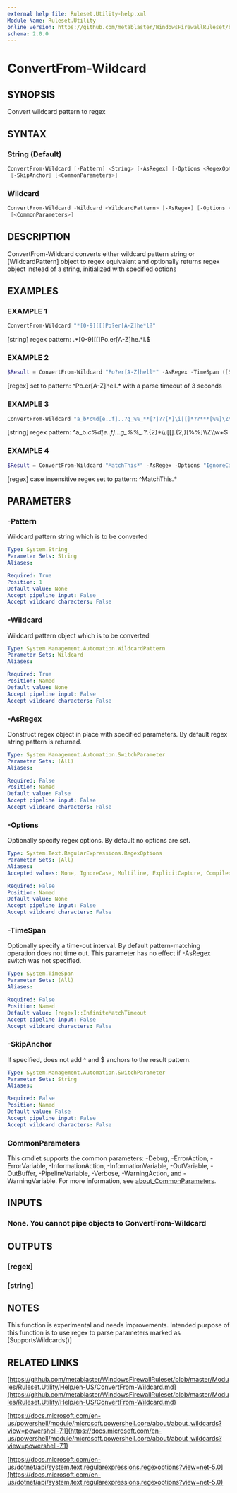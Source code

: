 ```yaml
---
external help file: Ruleset.Utility-help.xml
Module Name: Ruleset.Utility
online version: https://github.com/metablaster/WindowsFirewallRuleset/blob/master/Modules/Ruleset.Utility/Help/en-US/ConvertFrom-Wildcard.md
schema: 2.0.0
---
```


# ConvertFrom-Wildcard

## SYNOPSIS

Convert wildcard pattern to regex

## SYNTAX

### String (Default)

```powershell
ConvertFrom-Wildcard [-Pattern] <String> [-AsRegex] [-Options <RegexOptions>] [-TimeSpan <TimeSpan>]
 [-SkipAnchor] [<CommonParameters>]
```

### Wildcard

```powershell
ConvertFrom-Wildcard -Wildcard <WildcardPattern> [-AsRegex] [-Options <RegexOptions>] [-TimeSpan <TimeSpan>]
 [<CommonParameters>]
```

## DESCRIPTION

ConvertFrom-Wildcard converts either wildcard pattern string or \[WildcardPattern\] object to regex
equivalent and optionally returns regex object instead of a string, initialized with specified options

## EXAMPLES

### EXAMPLE 1

```powershell
ConvertFrom-Wildcard "*[0-9][[]Po?er[A-Z]he*l?"
```

\[string\] regex pattern: .*\[0-9\]\[\[\]Po.er\[A-Z\]he.*l.$

### EXAMPLE 2

```powershell
$Result = ConvertFrom-Wildcard "Po?er[A-Z]hell*" -AsRegex -TimeSpan ([System.TimeSpan]::FromSeconds(3))
```

\[regex\] set to pattern: ^Po.er\[A-Z\]hell.* with a parse timeout of 3 seconds

### EXAMPLE 3

```powershell
ConvertFrom-Wildcard "a_b*c%d[e..f]..?g_%%_**[?]??[*]\i[[]*??***[%%]\Z\w+"
```

\[string\] regex pattern: ^a_b.*c%d\[e\.\.f\]\.\..g_%%_.*\?.{2}\*\\\\i\[\[\].{2,}\[%%\]\\\\Z\\\\w\+$

### EXAMPLE 4

```powershell
$Result = ConvertFrom-Wildcard "MatchThis*" -AsRegex -Options "IgnoreCase"
```

\[regex\] case insensitive regex set to pattern: ^MatchThis.*

## PARAMETERS

### -Pattern

Wildcard pattern string which is to be converted

```yaml
Type: System.String
Parameter Sets: String
Aliases:

Required: True
Position: 1
Default value: None
Accept pipeline input: False
Accept wildcard characters: False
```

### -Wildcard

Wildcard pattern object which is to be converted

```yaml
Type: System.Management.Automation.WildcardPattern
Parameter Sets: Wildcard
Aliases:

Required: True
Position: Named
Default value: None
Accept pipeline input: False
Accept wildcard characters: False
```

### -AsRegex

Construct regex object in place with specified parameters.
By default regex string pattern is returned.

```yaml
Type: System.Management.Automation.SwitchParameter
Parameter Sets: (All)
Aliases:

Required: False
Position: Named
Default value: False
Accept pipeline input: False
Accept wildcard characters: False
```

### -Options

Optionally specify regex options.
By default no options are set.

```yaml
Type: System.Text.RegularExpressions.RegexOptions
Parameter Sets: (All)
Aliases:
Accepted values: None, IgnoreCase, Multiline, ExplicitCapture, Compiled, Singleline, IgnorePatternWhitespace, RightToLeft, ECMAScript, CultureInvariant, NonBacktracking

Required: False
Position: Named
Default value: None
Accept pipeline input: False
Accept wildcard characters: False
```

### -TimeSpan

Optionally specify a time-out interval.
By default pattern-matching operation does not time out.
This parameter has no effect if -AsRegex switch was not specified.

```yaml
Type: System.TimeSpan
Parameter Sets: (All)
Aliases:

Required: False
Position: Named
Default value: [regex]::InfiniteMatchTimeout
Accept pipeline input: False
Accept wildcard characters: False
```

### -SkipAnchor

If specified, does not add ^ and $ anchors to the result pattern.

```yaml
Type: System.Management.Automation.SwitchParameter
Parameter Sets: String
Aliases:

Required: False
Position: Named
Default value: False
Accept pipeline input: False
Accept wildcard characters: False
```

### CommonParameters

This cmdlet supports the common parameters: -Debug, -ErrorAction, -ErrorVariable, -InformationAction, -InformationVariable, -OutVariable, -OutBuffer, -PipelineVariable, -Verbose, -WarningAction, and -WarningVariable. For more information, see [about_CommonParameters](http://go.microsoft.com/fwlink/?LinkID=113216).

## INPUTS

### None. You cannot pipe objects to ConvertFrom-Wildcard

## OUTPUTS

### [regex]

### [string]

## NOTES

This function is experimental and needs improvements.
Intended purpose of this function is to use regex to parse parameters marked as \[SupportsWildcards()\]

## RELATED LINKS

[https://github.com/metablaster/WindowsFirewallRuleset/blob/master/Modules/Ruleset.Utility/Help/en-US/ConvertFrom-Wildcard.md](https://github.com/metablaster/WindowsFirewallRuleset/blob/master/Modules/Ruleset.Utility/Help/en-US/ConvertFrom-Wildcard.md)

[https://docs.microsoft.com/en-us/powershell/module/microsoft.powershell.core/about/about_wildcards?view=powershell-7.1](https://docs.microsoft.com/en-us/powershell/module/microsoft.powershell.core/about/about_wildcards?view=powershell-7.1)

[https://docs.microsoft.com/en-us/dotnet/api/system.text.regularexpressions.regexoptions?view=net-5.0](https://docs.microsoft.com/en-us/dotnet/api/system.text.regularexpressions.regexoptions?view=net-5.0)
